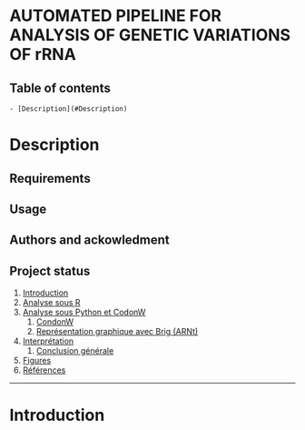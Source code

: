 # AUTOMATED PIPELINE FOR ANALYSIS OF GENETIC VARIATIONS OF rRNA

## Table of contents 
    - [Description](#Description)


<a name="Description"></a> 
# Description

## Requirements 

## Usage 

## Authors and ackowledment 

## Project status 


1. [Introduction](#intro)
2. [Analyse sous R](#ranalyse)
3. [Analyse sous Python et CodonW](#codon)
    1. [CondonW](#codonw)
    2. [Représentation graphique avec Brig (ARNt)](#brig)
4. [Interprétation](#conclu)
    1. [Conclusion générale](#g)
5. [Figures](#fig)
6. [Références](#ref)

---------------------------------------


<a name="intro"></a>

# Introduction

